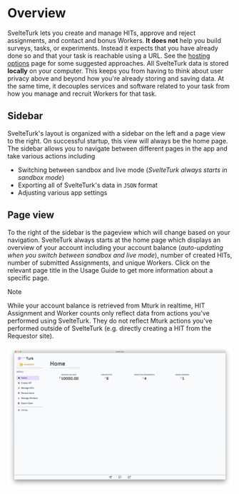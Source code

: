 # Overview

SvelteTurk lets you create and manage HITs, approve and reject assignments, and contact and bonus Workers. **It does not** help you build surveys, tasks, or experiments. Instead it expects that you have already done so and that your task is reachable using a URL. See the [hosting options](custom-custom-experiments.md) page for some suggested approaches. All SvelteTurk data is stored **locally** on your computer. This keeps you from having to think about user privacy above and beyond how you're already storing and saving data. At the same time, it decouples services and software related to your task from how you manage and recruit Workers for that task. 
## Sidebar 

SvelteTurk's layout is organized with a sidebar on the left and a page view to the right. On successful startup, this view will always be the home page. The sidebar allows you to navigate between different pages in the app and take various actions including

- Switching between sandbox and live mode (*SvelteTurk always starts in sandbox mode*)
- Exporting all of SvelteTurk's data in `JSON` format
- Adjusting various app settings

## Page view

To the right of the sidebar is the pageview which will change based on your navigation. SvelteTurk always starts at the home page which displays an overview of your account including your account balance (*auto-updating when you switch between sandbox and live mode*), number of created HITs, number of submitted Assignments, and unique Workers. Click on the relevant page title in the Usage Guide to get more information about a specific page.

> [!NOTE]
> While your account balance is retrieved from Mturk in realtime, HIT Assignment and Worker counts only reflect data from actions you've performed using SvelteTurk. They do not reflect Mturk actions you've performed outside of SvelteTurk (e.g. directly creating a HIT from the Requestor site).

![](assets/homepage.png)